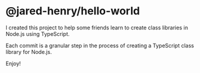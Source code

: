 # @jared-henry/hello-world

I created this project to help some friends learn to create class libraries in Node.js using TypeScript.

Each commit is a granular step in the process of creating a TypeScript class library for Node.js.

Enjoy!
